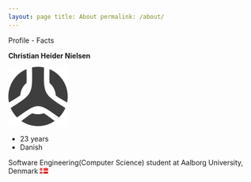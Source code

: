 ```yaml
---
layout: page title: About permalink: /about/
---
```

Profile - Facts

**Christian Heider Nielsen**

![Icon](/images/site/logo.png)

- 23 years
- Danish

Software Engineering(Computer Science) student at Aalborg University, Denmark ![DK](/images/site/dk.png)

